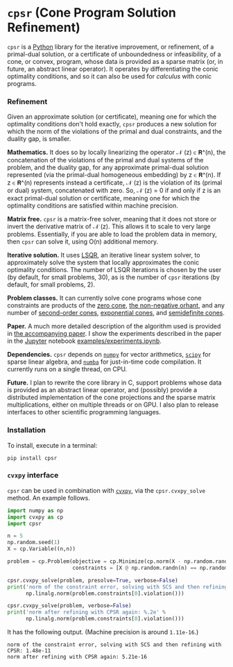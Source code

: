 # `cpsr` (Cone Program Solution Refinement)

`cpsr` is a [Python](https://www.python.org) library 
for the iterative improvement, or refinement,
of a primal-dual solution,
or a certificate of unboundedness or infeasibility,
of a cone, or convex, program, whose data is provided
as a sparse matrix (or, in future, an abstract linear operator).
It operates by differentiating the conic optimality conditions,
and so it can also be used for *calculus* with conic programs.

### Refinement

Given an approximate solution (or certificate), 
meaning one for which the optimality 
conditions don't hold exactly, 
`cpsr` produces a new solution for which 
the norm of the violations of the primal and dual constraints, 
and the duality gap, is smaller. 


**Mathematics.**
It does so by locally linearizing
the operator 𝒩 (z) ∈ 𝗥^(n), 
the concatenation of the violations of the 
primal and dual systems of the problem, and the duality gap,
for any approximate primal-dual solution represented 
(via the primal-dual homogeneous embedding) by z ∈ 𝗥^(n).
If z ∈ 𝗥^(n) represents instead a certificate, 𝒩 (z)
is the violation of its (primal or dual) system, concatenated with zero.
So, 𝒩 (z) = 0 if and only if z is an exact primal-dual solution
or certificate, meaning one for which the optimality conditions
are satisfied within machine precision. 

**Matrix free.**
`cpsr` is a matrix-free solver, meaning that it does not store or
invert the derivative matrix of 𝒩 (z). This allows it to scale
to very large problems. Essentially, if you are able to load the problem
data in memory, then `cpsr` can solve it, using O(n) additional memory.

**Iterative solution.**
It uses [LSQR](http://web.stanford.edu/group/SOL/software/lsqr/),
an iterative linear system solver, to approximately solve the system
that locally approximates the conic optimality conditions. 
The number of LSQR iterations is chosen by the user (by default, for small problems, 30),
as is the number of `cpsr` iterations (by default, for small problems, 2). 

**Problem classes.**
It can currently solve cone programs whose cone constraints are products of 
the [zero cone](https://en.wikipedia.org/wiki/System_of_linear_equations),
[the non-negative orhant](https://en.wikipedia.org/wiki/Linear_programming),
and any number of [second-order cones](https://en.wikipedia.org/wiki/Second-order_cone_programming), 
[exponential cones](https://yalmip.github.io/tutorial/exponentialcone/), 
and [semidefinite cones](https://en.wikipedia.org/wiki/Semidefinite_programming).

**Paper.**
A much more detailed description of the algorithm used is provided
in [the accompanying paper](http://stanford.edu/~boyd/papers/cone_prog_refine.html).
I show the experiments described in the paper in the
[Jupyter](https://jupyter.org)
notebook
[examples/experiments.ipynb](examples/experiments.ipynb).

**Dependencies.**
`cpsr` depends on [`numpy`](http://www.numpy.org) for vector arithmetics, 
[`scipy`](https://www.scipy.org) for sparse linear algebra,
and [`numba`](https://numba.pydata.org) for just-in-time code compilation.
It currently runs on a single thread, on CPU. 

**Future.**
I plan to rewrite the core library in C, 
support problems whose data is provided as an abstract linear operator,
and (possibly) provide a distributed implementation of the cone projections 
and the sparse matrix multiplications, either on multiple threads or on GPU.
I also plan to release interfaces to other scientific programming languages.


### Installation
To install, execute in a terminal:

```
pip install cpsr
```


### `cvxpy` interface

`cpsr` can be used in combination with [`cvxpy`](https://www.cvxpy.org),
via the `cpsr.cvxpy_solve` method. An example follows.

```python
import numpy as np
import cvxpy as cp
import cpsr

n = 5
np.random.seed(1)
X = cp.Variable((n,n))

problem = cp.Problem(objective = cp.Minimize(cp.norm(X - np.random.randn(n, n))), 
                     constraints = [X @ np.random.randn(n) == np.random.randn(n)])

cpsr.cvxpy_solve(problem, presolve=True, verbose=False)
print('norm of the constraint error, solving with SCS and then refining with CPSR: %.2e' % 
      np.linalg.norm(problem.constraints[0].violation()))

cpsr.cvxpy_solve(problem, verbose=False)
print('norm after refining with CPSR again: %.2e' % 
      np.linalg.norm(problem.constraints[0].violation()))
```

It has the following output. (Machine precision is around `1.11e-16`.)

```
norm of the constraint error, solving with SCS and then refining with CPSR: 1.48e-11
norm after refining with CPSR again: 5.21e-16
```
